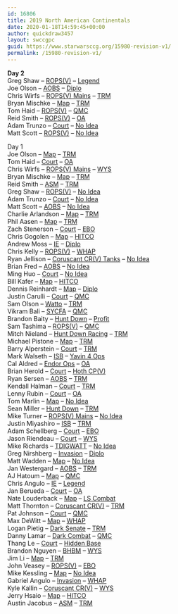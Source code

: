 ```yaml
---
id: 16806
title: 2019 North American Continentals
date: 2020-01-18T14:59:45+00:00
author: quickdraw3457
layout: swccgpc
guid: https://www.starwarsccg.org/15980-revision-v1/
permalink: /15980-revision-v1/
---
```

**Day 2**  
Greg Shaw – <a rel="noreferrer noopener" aria-label=" (opens in a new tab)" href="https://www.starwarsccg.org/2019-nac-day-2-greg-shaw-ds-ropsv/" target="_blank">ROPS(V)</a> – <a href="https://www.starwarsccg.org/2019-nac-day-2-greg-shaw-ls-legend/" target="_blank" rel="noreferrer noopener" aria-label="Legend (opens in a new tab)">Legend</a>  
Joe Olson – <a aria-label=" (opens in a new tab)" rel="noreferrer noopener" href="https://www.starwarsccg.org/2019-nac-day-2-joe-olson-ds-aobs/" target="_blank">AOBS</a> – <a aria-label=" (opens in a new tab)" rel="noreferrer noopener" href="https://www.starwarsccg.org/2019-nac-day-2-joe-olson-ls-diplo/" target="_blank">Diplo</a>  
Chris Wirfs – <a aria-label=" (opens in a new tab)" rel="noreferrer noopener" href="https://www.starwarsccg.org/2019-nac-day-2-chris-wirfs-ds-ropsv-mains/" target="_blank">ROPS(V) Mains</a> – <a rel="noreferrer noopener" aria-label=" (opens in a new tab)" href="https://www.starwarsccg.org/2019-nac-day-2-chris-wirfs-ls-trm/" target="_blank">TRM</a>  
Bryan Mischke – <a aria-label=" (opens in a new tab)" rel="noreferrer noopener" href="https://www.starwarsccg.org/2019-nac-day-2-bryan-mischke-ds-map/" target="_blank">Map</a> – <a aria-label=" (opens in a new tab)" rel="noreferrer noopener" href="https://www.starwarsccg.org/2019-nac-day-2-bryan-mischke-ls-trm/" target="_blank">TRM</a>  
Tom Haid – <a aria-label="ROPS(V) (opens in a new tab)" rel="noreferrer noopener" href="https://www.starwarsccg.org/019-north-american-continentals-day-2-tom-haid-ds-rops/" target="_blank">ROPS(V)</a> – <a aria-label="QMC (opens in a new tab)" rel="noreferrer noopener" href="https://www.starwarsccg.org/2019-north-american-continentals-day-2-tom-haid-ls-qmc/" target="_blank">QMC</a>  
Reid Smith – <a aria-label="ROPS(V) (opens in a new tab)" rel="noreferrer noopener" href="https://www.starwarsccg.org/2019-north-american-continentals-day-2-reid-smith-ds-rops/" target="_blank">ROPS(V)</a> – <a aria-label="OA (opens in a new tab)" rel="noreferrer noopener" href="https://www.starwarsccg.org/2019-north-american-continentals-day-2-reid-smith-ls-oa/" target="_blank">OA</a>  
Adam Trunzo – <a aria-label=" (opens in a new tab)" rel="noreferrer noopener" href="https://www.starwarsccg.org/2019-nac-day-2-adam-trunzo-ds-court/" target="_blank">Court</a> – <a aria-label="No Idea (opens in a new tab)" rel="noreferrer noopener" href="https://www.starwarsccg.org/2019-north-american-continentals-day-2-adam-trunzo-ls-no-idea/" target="_blank">No Idea</a>  
Matt Scott – <a aria-label=" (opens in a new tab)" rel="noreferrer noopener" href="https://www.starwarsccg.org/2019-nac-day-2-matt-scott-ds-ropsv/" target="_blank">ROPS(V)</a> – <a aria-label=" (opens in a new tab)" rel="noreferrer noopener" href="https://www.starwarsccg.org/2019-nac-day-2-matt-scott-ls-no-idea/" target="_blank">No Idea</a>

Day 1  
Joe Olson – <a aria-label="DS (opens in a new tab)" rel="noreferrer noopener" href="https://www.starwarsccg.org/2019-nac-day-1-joe-olson-ds-map/" target="_blank">Map</a> – <a aria-label="LS (opens in a new tab)" rel="noreferrer noopener" href="https://www.starwarsccg.org/2019-nac-day-1-joe-olson-ls-trm/" target="_blank">TRM</a>  
Tom Haid – <a aria-label=" (opens in a new tab)" rel="noreferrer noopener" href="https://www.starwarsccg.org/2019-nac-day-1-tom-haid-ds-court/" target="_blank">Court</a> – <a aria-label=" (opens in a new tab)" rel="noreferrer noopener" href="https://www.starwarsccg.org/2019-nac-day-1-tom-haid-ls-oa/" target="_blank">OA</a>  
Chris Wirfs – <a aria-label=" (opens in a new tab)" rel="noreferrer noopener" href="https://www.starwarsccg.org/2019-nac-day-1-chris-wirfs-ds-ropsv-mains/" target="_blank">ROPS(V) Mains</a> – <a aria-label=" (opens in a new tab)" rel="noreferrer noopener" href="https://www.starwarsccg.org/2019-nac-day-1-chris-wirfs-ls-wys/" target="_blank">WYS</a>  
Bryan Mischke – <a aria-label=" (opens in a new tab)" rel="noreferrer noopener" href="https://www.starwarsccg.org/2019-nac-day-1-bryan-mischke-ds-map/" target="_blank">Map</a> – <a href="https://www.starwarsccg.org/2019-nac-day-1-bryan-mischke-ls-trm/" target="_blank" rel="noreferrer noopener" aria-label=" (opens in a new tab)">TRM</a>  
Reid Smith – <a aria-label=" (opens in a new tab)" rel="noreferrer noopener" href="https://www.starwarsccg.org/2019-nac-day-1-reid-smith-ds-asm/" target="_blank">ASM</a> – <a aria-label=" (opens in a new tab)" rel="noreferrer noopener" href="https://www.starwarsccg.org/2019-nac-day-1-reid-smith-ls-trm/" target="_blank">TRM</a>  
Greg Shaw – <a aria-label=" (opens in a new tab)" rel="noreferrer noopener" href="https://www.starwarsccg.org/2019-nac-day-1-greg-shaw-ds-ropsv/" target="_blank">ROPS(V)</a> – <a rel="noreferrer noopener" aria-label=" (opens in a new tab)" href="https://www.starwarsccg.org/2019-nac-day-1-greg-shaw-ls-no-idea/" target="_blank">No Idea</a>  
Adam Trunzo – <a aria-label=" (opens in a new tab)" rel="noreferrer noopener" href="https://www.starwarsccg.org/2019-nac-day-1-adam-trunzo-ds-court/" target="_blank">Court</a> – <a aria-label=" (opens in a new tab)" rel="noreferrer noopener" href="https://www.starwarsccg.org/2019-nac-day-1-adam-trunzo-ls-no-idea/" target="_blank">No Idea</a>  
Matt Scott – <a aria-label=" (opens in a new tab)" rel="noreferrer noopener" href="https://www.starwarsccg.org/2019-nac-day-1-matt-scott-ds-aobs/" target="_blank">AOBS</a> – <a aria-label=" (opens in a new tab)" rel="noreferrer noopener" href="https://www.starwarsccg.org/2019-nac-day-1-matt-scott-ls-no-idea/" target="_blank">No Idea</a>  
Charlie Arlandson – <a aria-label=" (opens in a new tab)" rel="noreferrer noopener" href="https://www.starwarsccg.org/2019-nac-day-1-charlie-arlandson-ds-map/" target="_blank">Map</a> – <a rel="noreferrer noopener" aria-label=" (opens in a new tab)" href="https://www.starwarsccg.org/2019-nac-day-1-charlie-arlandson-ls-trm/" target="_blank">TRM</a>  
Phil Aasen – <a aria-label="Map (opens in a new tab)" rel="noreferrer noopener" href="https://www.starwarsccg.org/2019-nac-day-1-phil-aasen-ds-map/" target="_blank">Map</a> – <a aria-label="TRM (opens in a new tab)" rel="noreferrer noopener" href="https://www.starwarsccg.org/2019-nac-day-1-phil-aasen-ls-trm/" target="_blank">TRM</a>  
Zach Stenerson – <a aria-label="DS (opens in a new tab)" rel="noreferrer noopener" href="https://www.starwarsccg.org/2019-nac-day-1-zach-stenerson-ds-court/" target="_blank">Court</a> – <a aria-label="LS (opens in a new tab)" rel="noreferrer noopener" href="https://www.starwarsccg.org/2019-nac-day-1-zach-stenerson-ls-ebo/" target="_blank">EBO</a>  
Chris Gogolen – <a aria-label="DS (opens in a new tab)" rel="noreferrer noopener" href="https://www.starwarsccg.org/2019-nac-day-1-chris-gogolen-ds-map/" target="_blank">Map</a> – <a aria-label="LS (opens in a new tab)" rel="noreferrer noopener" href="https://www.starwarsccg.org/2019-nac-day-1-chris-gogolen-ls-hitco/" target="_blank">HITCO</a>  
Andrew Moss – <a aria-label=" (opens in a new tab)" rel="noreferrer noopener" href="https://www.starwarsccg.org/2019-nac-day-1-andrew-moss-ds-ie/" target="_blank">IE</a> – <a aria-label=" (opens in a new tab)" rel="noreferrer noopener" href="https://www.starwarsccg.org/2019-nac-day-1-andrew-moss-ls-diplo/" target="_blank">Diplo</a>  
Chris Kelly – <a aria-label="DS (opens in a new tab)" rel="noreferrer noopener" href="https://www.starwarsccg.org/2019-nac-day-1-chris-kelly-ds-ropsv/" target="_blank">ROPS(V)</a> – <a aria-label="LS (opens in a new tab)" rel="noreferrer noopener" href="https://www.starwarsccg.org/2019-nac-day-1-chris-kelly-ls-whap/" target="_blank">WHAP</a>  
Ryan Jellison – <a aria-label="Coruscant CR(V) Tanks (opens in a new tab)" rel="noreferrer noopener" href="https://www.starwarsccg.org/2019-nac-day-1-ryan-jellison-ds-coruscant-crv-tanks/" target="_blank">Coruscant CR(V) Tanks</a> – <a aria-label="No Idea (opens in a new tab)" rel="noreferrer noopener" href="https://www.starwarsccg.org/2019-nac-day-1-ryan-jellison-ls-no-idea/" target="_blank">No Idea</a>  
Brian Fred – <a aria-label=" (opens in a new tab)" rel="noreferrer noopener" href="https://www.starwarsccg.org/2019-nac-day-1-brian-fred-ds-aobs/" target="_blank">AOBS</a> – <a aria-label=" (opens in a new tab)" rel="noreferrer noopener" href="https://www.starwarsccg.org/2019-nac-day-1-brian-fred-ls-no-idea/" target="_blank">No Idea</a>  
Ming Huo – <a aria-label="DS (opens in a new tab)" rel="noreferrer noopener" href="https://www.starwarsccg.org/2019-nac-day-1-ming-huo-ds-court/" target="_blank">Court</a> – <a aria-label="LS (opens in a new tab)" rel="noreferrer noopener" href="https://www.starwarsccg.org/2019-nac-day-1-ming-huo-ls-no-idea/" target="_blank">No Idea</a>  
Bill Kafer – <a aria-label="Map (opens in a new tab)" rel="noreferrer noopener" href="https://www.starwarsccg.org/2019-nac-day-1-bill-kafer-ds-map/" target="_blank">Map</a> – <a aria-label="HITCO (opens in a new tab)" rel="noreferrer noopener" href="https://www.starwarsccg.org/2019-nac-day-1-bill-kafer-ls-hitco/" target="_blank">HITCO</a>  
Dennis Reinhardt – <a aria-label="Map (opens in a new tab)" rel="noreferrer noopener" href="https://www.starwarsccg.org/2019-nac-day-1-dennis-reinhardt-ds-map/" target="_blank">Map</a> – <a aria-label="Diplo (opens in a new tab)" rel="noreferrer noopener" href="https://www.starwarsccg.org/2019-nac-day-1-dennis-reinhardt-ls-diplo/" target="_blank">Diplo</a>  
Justin Carulli – <a aria-label=" (opens in a new tab)" rel="noreferrer noopener" href="https://www.starwarsccg.org/2019-nac-day-1-justin-carulli-ds-court/" target="_blank">Court</a> – <a aria-label=" (opens in a new tab)" rel="noreferrer noopener" href="https://www.starwarsccg.org/2019-nac-day-1-justin-carulli-ls-qmc/" target="_blank">QMC</a>  
Sam Olson – <a aria-label="Watto (opens in a new tab)" rel="noreferrer noopener" href="https://www.starwarsccg.org/2019-nac-day-1-sam-olson-ds-watto/" target="_blank">Watto</a> – <a aria-label="TRM (opens in a new tab)" rel="noreferrer noopener" href="https://www.starwarsccg.org/2019-nac-day-1-sam-olson-ls-trm/" target="_blank">TRM</a>  
Vikram Bali – <a aria-label="SYCFA (opens in a new tab)" rel="noreferrer noopener" href="https://www.starwarsccg.org/2019-nac-day-1-vikram-bali-ds-sycfa/" target="_blank">SYCFA</a> – <a aria-label="QMC (opens in a new tab)" rel="noreferrer noopener" href="https://www.starwarsccg.org/2019-nac-day-1-vikram-bali-ls-qmc/" target="_blank">QMC</a>  
Brandon Baity – <a aria-label=" (opens in a new tab)" rel="noreferrer noopener" href="https://www.starwarsccg.org/2019-nac-day-1-brandon-baity-ds-hunt-down/" target="_blank">Hunt Down</a> – <a aria-label=" (opens in a new tab)" rel="noreferrer noopener" href="https://www.starwarsccg.org/2019-nac-day-1-brandon-baity-ls-profit/" target="_blank">Profit</a>  
Sam Tashima – <a aria-label=" (opens in a new tab)" rel="noreferrer noopener" href="https://www.starwarsccg.org/2019-nac-day-1-sam-tashima-ds-ropsv/" target="_blank">ROPS(V)</a> – <a aria-label=" (opens in a new tab)" rel="noreferrer noopener" href="https://www.starwarsccg.org/2019-nac-day-1-sam-tashima-ls-qmc/" target="_blank">QMC</a>  
Mitch Nieland – <a aria-label="Hunt Down Racing (opens in a new tab)" rel="noreferrer noopener" href="https://www.starwarsccg.org/2019-nac-day-1-mitch-nieland-ds-hunt-down-racing/" target="_blank">Hunt Down Racing</a> – <a aria-label="TRM (opens in a new tab)" rel="noreferrer noopener" href="https://www.starwarsccg.org/2019-nac-day-1-mitch-nieland-ls-trm/" target="_blank">TRM</a>  
Michael Pistone – <a aria-label="Map (opens in a new tab)" rel="noreferrer noopener" href="https://www.starwarsccg.org/2019-nac-day-1-michael-pistone-ds-map/" target="_blank">Map</a> – <a aria-label="TRM (opens in a new tab)" rel="noreferrer noopener" href="https://www.starwarsccg.org/2019-nac-day-1-michael-pistone-ls-trm/" target="_blank">TRM</a>  
Barry Alperstein – <a aria-label="Court (opens in a new tab)" rel="noreferrer noopener" href="https://www.starwarsccg.org/2019-nac-day-1-barry-alperstein-ds-court/" target="_blank">Court</a> – <a aria-label="TRM (opens in a new tab)" rel="noreferrer noopener" href="https://www.starwarsccg.org/2019-nac-day-1-barry-alperstein-ls-trm/" target="_blank">TRM</a>  
Mark Walseth – <a aria-label="ISB (opens in a new tab)" rel="noreferrer noopener" href="https://www.starwarsccg.org/2019-nac-day-1-mark-walseth-ds-isb/" target="_blank">ISB</a> – <a aria-label="Yavin 4 Ops (opens in a new tab)" rel="noreferrer noopener" href="https://www.starwarsccg.org/2019-nac-day-1-mark-walseth-ls-yavin-4-ops/" target="_blank">Yavin 4 Ops</a>  
Cal Aldred – <a aria-label="Endor Ops (opens in a new tab)" rel="noreferrer noopener" href="https://www.starwarsccg.org/2019-nac-day-1-cal-aldred-ds-endor-ops/" target="_blank">Endor Ops</a> – <a aria-label="OA (opens in a new tab)" rel="noreferrer noopener" href="https://www.starwarsccg.org/2019-nac-day-1-cal-aldred-ls-oa/" target="_blank">OA</a>  
Brian Herold – <a aria-label="Court (opens in a new tab)" rel="noreferrer noopener" href="https://www.starwarsccg.org/2019-nac-day-1-brian-herold-ds-court/" target="_blank">Court</a> – <a aria-label="Hoth CP(V) (opens in a new tab)" rel="noreferrer noopener" href="https://www.starwarsccg.org/2019-nac-day-1-brian-herold-ls-hoth-cpv/" target="_blank">Hoth CP(V)</a>  
Ryan Sersen – <a rel="noreferrer noopener" aria-label=" (opens in a new tab)" href="https://www.starwarsccg.org/2019-nac-day-1-ryan-sersen-ds-aobs/" target="_blank">AOBS</a> – <a aria-label="LS (opens in a new tab)" rel="noreferrer noopener" href="https://www.starwarsccg.org/2019-nac-day-1-ryan-sersen-ls-trm/" target="_blank">TRM</a>  
Kendall Halman – <a aria-label=" (opens in a new tab)" rel="noreferrer noopener" href="https://www.starwarsccg.org/2019-nac-day-1-kendall-halman-ds-court/" target="_blank">Court</a> – <a aria-label=" (opens in a new tab)" rel="noreferrer noopener" href="https://www.starwarsccg.org/2019-nac-day-1-kendall-halman-ls-trm/" target="_blank">TRM</a>  
Lenny Rubin – <a aria-label=" (opens in a new tab)" rel="noreferrer noopener" href="https://www.starwarsccg.org/2019-nac-day-1-lenny-rubin-ds-court/" target="_blank">Court</a> – <a aria-label=" (opens in a new tab)" rel="noreferrer noopener" href="https://www.starwarsccg.org/2019-nac-day-1-lenny-rubin-ls-oa/" target="_blank">OA</a>  
Tom Marlin – <a aria-label=" (opens in a new tab)" rel="noreferrer noopener" href="https://www.starwarsccg.org/2019-nac-day-1-tom-marlin-ds-map/" target="_blank">Map</a> – <a aria-label="LS (opens in a new tab)" rel="noreferrer noopener" href="https://www.starwarsccg.org/2019-nac-day-1-tom-marlin-ls-no-idea/" target="_blank">No Idea</a>  
Sean Miller – <a aria-label="Hunt Down (opens in a new tab)" rel="noreferrer noopener" href="https://www.starwarsccg.org/2019-nac-day-1-sean-miller-ds-hunt-down/" target="_blank">Hunt Down</a> – <a aria-label="TRM (opens in a new tab)" rel="noreferrer noopener" href="https://www.starwarsccg.org/2019-nac-day-1-sean-miller-ls-trm/" target="_blank">TRM</a>  
Mike Turner – <a aria-label="DS (opens in a new tab)" rel="noreferrer noopener" href="https://www.starwarsccg.org/2019-nac-day-1-mike-turner-ds-ropsv-mains/" target="_blank">ROPS(V) Mains</a> – <a aria-label="LS (opens in a new tab)" rel="noreferrer noopener" href="https://www.starwarsccg.org/2019-nac-day-1-mike-turner-ls-no-idea/" target="_blank">No Idea</a>  
Justin Miyashiro – <a aria-label=" (opens in a new tab)" rel="noreferrer noopener" href="https://www.starwarsccg.org/2019-nac-day-1-justin-miyashiro-ds-isb/" target="_blank">ISB</a> – <a aria-label=" (opens in a new tab)" rel="noreferrer noopener" href="https://www.starwarsccg.org/2019-nac-day-1-justin-miyashiro-ls/" target="_blank">TRM</a>  
Adam Schellberg – <a aria-label=" (opens in a new tab)" rel="noreferrer noopener" href="https://www.starwarsccg.org/2019-nac-day-1-adam-schellberg-ds-court/" target="_blank">Court</a> – <a aria-label=" (opens in a new tab)" rel="noreferrer noopener" href="https://www.starwarsccg.org/2019-nac-day-1-adam-schellberg-ls-ebo/" target="_blank">EBO</a>  
Jason Riendeau – <a aria-label=" (opens in a new tab)" rel="noreferrer noopener" href="https://www.starwarsccg.org/2019-nac-day-1-jason-riendeau-ds-court/" target="_blank">Court</a> – <a aria-label="WYS (opens in a new tab)" rel="noreferrer noopener" href="https://www.starwarsccg.org/2019-nac-day-1-jason-riendeau-ls-wys/" target="_blank">WYS</a>  
Mike Richards – <a aria-label="TDIGWATT (opens in a new tab)" rel="noreferrer noopener" href="https://www.starwarsccg.org/2019-nac-day-1-michael-richards-ds-tdigwatt/" target="_blank">TDIGWATT</a> – <a aria-label="No Idea (opens in a new tab)" rel="noreferrer noopener" href="https://www.starwarsccg.org/2019-nac-day-1-michael-richards-ls-no-idea/" target="_blank">No Idea</a>  
Greg Nirshberg – <a aria-label="Invasion (opens in a new tab)" rel="noreferrer noopener" href="https://www.starwarsccg.org/2019-nac-day-1-greg-nirshberg-ds-invasion/" target="_blank">Invasion</a> – <a aria-label="Diplo (opens in a new tab)" rel="noreferrer noopener" href="https://www.starwarsccg.org/2019-nac-day-1-greg-nirshberg-ls-diplo/" target="_blank">Diplo</a>  
Matt Wadden – <a aria-label="Map (opens in a new tab)" rel="noreferrer noopener" href="https://www.starwarsccg.org/2019-nac-day-1-matt-wadden-ds-map/" target="_blank">Map</a> – <a aria-label="No Idea (opens in a new tab)" rel="noreferrer noopener" href="https://www.starwarsccg.org/2019-nac-day-1-matt-wadden-ls-no-idea/" target="_blank">No Idea</a>  
Jan Westergard – <a aria-label="AOBS (opens in a new tab)" rel="noreferrer noopener" href="https://www.starwarsccg.org/2019-nac-day-1-jan-westergard-ds-aobs/" target="_blank">AOBS</a> – <a aria-label="TRM (opens in a new tab)" rel="noreferrer noopener" href="https://www.starwarsccg.org/2019-nac-day-1-jan-westergard-ls-trm/" target="_blank">TRM</a>  
AJ Hatoum – <a aria-label="Map (opens in a new tab)" rel="noreferrer noopener" href="https://www.starwarsccg.org/2019-nac-day-1-aj-hatoum-ds-map/" target="_blank">Map</a> – <a aria-label="QMC  (opens in a new tab)" rel="noreferrer noopener" href="https://www.starwarsccg.org/2019-nac-day-1-aj-hatoum-ls-qmc/" target="_blank">QMC </a>  
Chris Angulo – <a aria-label="IE (opens in a new tab)" rel="noreferrer noopener" href="https://www.starwarsccg.org/2019-nac-day-1-chris-angulo-ds-ie/" target="_blank">IE</a> – <a aria-label="Legend (opens in a new tab)" rel="noreferrer noopener" href="https://www.starwarsccg.org/2019-nac-day-1-chris-angulo-ls-legend/" target="_blank">Legend</a>  
Jan Berueda – <a aria-label="DS (opens in a new tab)" rel="noreferrer noopener" href="https://www.starwarsccg.org/2019-nac-day-1-jan-berueda-ds-court/" target="_blank">Court</a> – <a aria-label="LS (opens in a new tab)" rel="noreferrer noopener" href="https://www.starwarsccg.org/2019-nac-day-1-jan-berueda-ls-oa/" target="_blank">OA</a>  
Nate Louderback – <a aria-label="DS (opens in a new tab)" rel="noreferrer noopener" href="https://www.starwarsccg.org/2019-nac-day-1-nate-louderback-ds-map/" target="_blank">Map</a> – <a aria-label="LS (opens in a new tab)" rel="noreferrer noopener" href="https://www.starwarsccg.org/2019-nac-day-1-nate-louderback-ls-combat-7s/" target="_blank">LS Combat</a>  
Matt Thornton – <a aria-label="Coruscant CR(V) (opens in a new tab)" rel="noreferrer noopener" href="https://www.starwarsccg.org/2019-nac-day-1-matt-thornton-ds-coruscant-crv/" target="_blank">Coruscant CR(V)</a> – <a aria-label="TRM (opens in a new tab)" rel="noreferrer noopener" href="https://www.starwarsccg.org/2019-nac-day-1-matt-thornton-ls-trm/" target="_blank">TRM</a>  
Pat Johnson – <a aria-label="DS (opens in a new tab)" rel="noreferrer noopener" href="https://www.starwarsccg.org/2019-nac-day-1-patrick-johnson-ds-court/" target="_blank">Court</a> – <a rel="noreferrer noopener" aria-label=" (opens in a new tab)" href="https://www.starwarsccg.org/2019-nac-day-1-patrick-johnson-ls-qmc/" target="_blank">QMC</a>  
Max DeWitt – <a aria-label="Map (opens in a new tab)" rel="noreferrer noopener" href="https://www.starwarsccg.org/2019-nac-day-1-max-dewitt-ds-map/" target="_blank">Map</a> – <a aria-label="WHAP (opens in a new tab)" rel="noreferrer noopener" href="https://www.starwarsccg.org/2019-nac-day-1-max-dewitt-ls-whap/" target="_blank">WHAP</a>  
Logan Pietig – <a aria-label="Dark Senate (opens in a new tab)" rel="noreferrer noopener" href="https://www.starwarsccg.org/2019-nac-day-1-logan-pietig-ds-dark-senate/" target="_blank">Dark Senate</a> – <a aria-label="TRM (opens in a new tab)" rel="noreferrer noopener" href="https://www.starwarsccg.org/2019-nac-day-1-logan-pietig-ls-trm/" target="_blank">TRM</a>  
Danny Lamar – <a aria-label="Dark Combat (opens in a new tab)" rel="noreferrer noopener" href="https://www.starwarsccg.org/2019-nac-day-1-danny-lamar-ds-dark-combat/" target="_blank">Dark Combat</a> – <a aria-label="QMC (opens in a new tab)" rel="noreferrer noopener" href="https://www.starwarsccg.org/2019-nac-day-1-danny-lamar-ls-qmc/" target="_blank">QMC</a>  
Thang Le – <a rel="noreferrer noopener" aria-label="Court (opens in a new tab)" href="https://www.starwarsccg.org/2019-nac-day-1-thang-le-ds-court/" target="_blank">Court</a> – <a rel="noreferrer noopener" aria-label="Hidden Base (opens in a new tab)" href="https://www.starwarsccg.org/2019-nac-day-1-thang-le-ls-hb/" target="_blank">Hidden Base</a>  
Brandon Nguyen – <a aria-label="BHBM (opens in a new tab)" rel="noreferrer noopener" href="https://www.starwarsccg.org/2019-nac-day-1-brandon-nguyen-ds-bhbm/" target="_blank">BHBM</a> – <a aria-label="WYS (opens in a new tab)" rel="noreferrer noopener" href="https://www.starwarsccg.org/2019-nac-day-1-brandon-nguyen-ls-wys/" target="_blank">WYS</a>  
Jim Li – <a aria-label=" (opens in a new tab)" rel="noreferrer noopener" href="https://www.starwarsccg.org/2019-nac-day-1-jim-li-ds-map/" target="_blank">Map</a> – <a rel="noreferrer noopener" aria-label=" (opens in a new tab)" href="https://www.starwarsccg.org/2019-nac-day-1-jim-li-ls-trm/" target="_blank">TRM</a>  
John Veasey – <a aria-label="ROPS(V) (opens in a new tab)" rel="noreferrer noopener" href="https://www.starwarsccg.org/2019-nac-day-1-john-veasey-ds-ropsv/" target="_blank">ROPS(V)</a> – <a aria-label="EBO (opens in a new tab)" rel="noreferrer noopener" href="https://www.starwarsccg.org/2019-nac-day-1-john-veasey-ls-ebo/" target="_blank">EBO</a>  
Mike Kessling – <a aria-label="DS (opens in a new tab)" rel="noreferrer noopener" href="https://www.starwarsccg.org/2019-nac-day-1-mike-kessling-ds-map/" target="_blank">Map</a> – <a aria-label="LS (opens in a new tab)" rel="noreferrer noopener" href="https://www.starwarsccg.org/2019-nac-day-1-mike-kessling-ls-no-idea/" target="_blank">No Idea</a>  
Gabriel Angulo – <a rel="noreferrer noopener" aria-label="Invasion (opens in a new tab)" href="https://www.starwarsccg.org/2019-nac-day-1-gabriel-angulo-ds-invasion/" target="_blank">Invasion</a> – <a rel="noreferrer noopener" aria-label="WHAP (opens in a new tab)" href="https://www.starwarsccg.org/2019-nac-day-1-gabriel-angulo-ls-whap/" target="_blank">WHAP</a>  
Kyle Kallin – <a aria-label="DS (opens in a new tab)" rel="noreferrer noopener" href="https://www.starwarsccg.org/2019-nac-day-1-kyle-kallin-ds-coruscant-crv/" target="_blank">Coruscant CR(V)</a> – <a aria-label="LS (opens in a new tab)" rel="noreferrer noopener" href="https://www.starwarsccg.org/2019-nac-day-1-kyle-kallin-ls-wys/" target="_blank">WYS</a>  
Jerry Hsaio – <a aria-label=" (opens in a new tab)" rel="noreferrer noopener" href="https://www.starwarsccg.org/2019-nac-day-1-jerry-hsaio-ds-map/" target="_blank">Map</a> – <a aria-label=" (opens in a new tab)" rel="noreferrer noopener" href="https://www.starwarsccg.org/2019-nac-day-1-jerry-hsaio-ls-hitco/" target="_blank">HITCO</a>  
Austin Jacobus – <a aria-label="ASM (opens in a new tab)" rel="noreferrer noopener" href="https://www.starwarsccg.org/2019-nac-day-1-austin-jacobus-ds-asm/" target="_blank">ASM</a> – <a aria-label="TRM (opens in a new tab)" rel="noreferrer noopener" href="https://www.starwarsccg.org/2019-nac-day-1-austin-jacobus-ls-trm/" target="_blank">TRM</a>